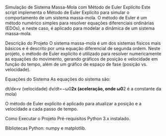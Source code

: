 Simulação de Sistema Massa-Mola com Método de Euler Explícito
Este script implementa o Método de Euler Explícito para simular o comportamento de um sistema massa-mola. O método de Euler é um método numérico simples para resolver equações diferenciais ordinárias (EDOs), e neste caso, é aplicado para modelar a dinâmica de um sistema massa-mola.

Descrição do Projeto
O sistema massa-mola é um dos sistemas físicos mais básicos e é descrito por uma equação diferencial de segunda ordem. Neste projeto, o método de Euler explícito é utilizado para resolver numericamente as equações do movimento, gerando gráficos de posição e velocidade em função do tempo, além de um gráfico de espaço de fase (posição vs. velocidade).

Equações do Sistema
As equações do sistema são:


dt/dx=v (velocidade)
dv/dt=−ω0**2x (aceleração, onde ω0**2 é a constante da mola)

O método de Euler explícito é aplicado para atualizar a posição e a velocidade a cada passo de tempo.

Como Executar o Projeto
Pré-requisitos
Python 3.x instalado.

Bibliotecas Python: numpy e matplotlib.